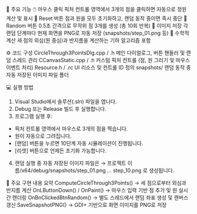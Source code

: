 🧩 주요 기능
🖱️ 마우스 클릭	픽처 컨트롤 영역에서 3개의 점을 클릭하면 자동으로 정원 계산 및 표시
🔄 Reset 버튼	점과 원을 모두 초기화하고, 랜덤 동작 중이면 즉시 중단
🎲 Random 버튼	0.5초 간격으로 무작위 점 3개를 생성 (총 10회 반복)
💾 이미지 저장	각 랜덤 단계마다 현재 화면을 PNG로 자동 저장 (snapshots/step_01.png 등)
🧮 수학적 계산	세 점의 외심(원 중심)과 반지름을 계산하는 기하 알고리즘 포함

⚙️ 코드 구성
CircleThrough3PointsDlg.cpp / .h	메인 다이얼로그, 버튼 핸들러 및 랜덤 스레드 관리
CCanvasStatic.cpp / .h	커스텀 픽처 컨트롤 (점, 원 그리기 및 마우스 이벤트 처리)
Resource.h / .rc	UI 리소스 및 컨트롤 ID 정의
snapshots/	랜덤 동작 중 자동 저장된 이미지 파일 폴더

💻 실행 방법
1. Visual Studio에서 솔루션(.sln) 파일을 엽니다.
2. Debug 또는 Release 빌드 후 실행합니다.
3. 프로그램 실행 후:
- 픽처 컨트롤 영역에서 마우스로 3개의 점을 찍습니다.
- 원이 자동으로 그려집니다.
- [랜덤] 버튼을 누르면 10단계 자동 시뮬레이션이 진행됩니다.
- [리셋] 버튼으로 언제든 초기화 가능합니다.
4. 랜덤 실행 중 자동 저장된 이미지 파일은
→ 프로젝트 이름/x64/debug/snapshots/step_01.png … step_10.png 로 생성됩니다.

🧠 주요 구현 내용 요약
ComputeCircleThrough3Points()
→ 세 점으로부터 외심과 반지름 계산
OnLButtonDown() / OnPaint()
→ 마우스 입력 기반 점 추가 및 원 실시간 렌더링
OnBnClickedBtnRandom()
→ 별도 스레드에서 랜덤 좌표 생성 및 캔버스 갱신
SaveSnapshotPNG()
→ GDI+ 기반으로 화면 이미지를 PNG로 저장
